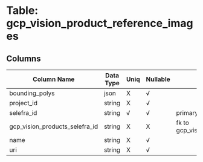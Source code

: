 # Table: gcp_vision_product_reference_images

## Columns 

|  Column Name   |  Data Type  | Uniq | Nullable | Description | 
|  ----  | ----  | ----  | ----  | ---- | 
| bounding_polys | json | X | √ |  | 
| project_id | string | X | √ |  | 
| selefra_id | string | √ | √ | primary keys value md5 | 
| gcp_vision_products_selefra_id | string | X | X | fk to gcp_vision_products.selefra_id | 
| name | string | X | √ |  | 
| uri | string | X | √ |  | 


